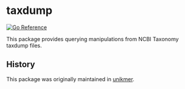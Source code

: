 # taxdump

[![Go Reference](https://pkg.go.dev/badge/github.com/shenwei356/bio/taxdump.svg)](https://pkg.go.dev/github.com/shenwei356/bio/taxdump)

This package provides querying manipulations from NCBI Taxonomy taxdump files.

## History

This package was originally maintained in [unikmer](https://github.com/shenwei356/unikmer).
